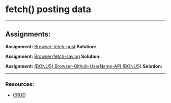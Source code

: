 # fetch() posting data

---

## Assignments:

**Assignment:** [Browser-fetch-post](https://classroom.github.com/a/UWheEM_r)
**Solution:** []()

**Assignment:** [Browser-fetch-saving](https://classroom.github.com/a/1urxYMAO)
**Solution:** []()


**Assignment:** [(BONUS) Browser-Github-UserName-API (BONUS)](https://classroom.github.com/a/jZiEuo1P)
**Solution:** []()


---

### Resources:

- [CRUD](https://www.codecademy.com/article/what-is-crud)
